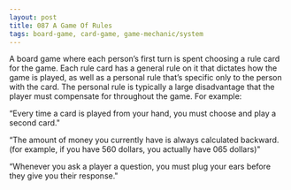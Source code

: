 ```yaml
---
layout: post
title: 087 A Game Of Rules
tags: board-game, card-game, game-mechanic/system
---
```

A board game where each person’s first turn is spent choosing a rule card for the game.  Each rule card has a general rule on it that dictates how the game is played, as well as a personal rule that’s specific only to the person with the card.  The personal rule is typically a large disadvantage that the player must compensate for throughout the game.  For example:

“Every time a card is played from your hand, you must choose and play a second card."

“The amount of money you currently have is always calculated backward. (for example, if you have 560 dollars, you actually have 065 dollars)"

“Whenever you ask a player a question, you must plug your ears before they give you their response."